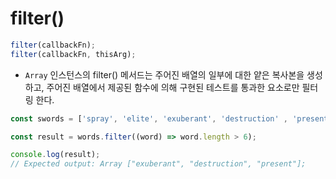 filter()
===
```js
filter(callbackFn);
filter(callbackFn, thisArg);
```
- `Array` 인스턴스의 filter() 메서드는 주어진 배열의 일부에 대한 얕은 복사본을 생성하고, 주어진 배열에서 제공된 함수에 의해 구현된 테스트를 통과한 요소로만 필터링 한다.

```js
const swords = ['spray', 'elite', 'exuberant', 'destruction' , 'present'];

const result = words.filter((word) => word.length > 6);

console.log(result);
// Expected output: Array ["exuberant", "destruction", "present"];
```

